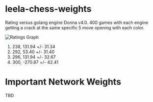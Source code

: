 # leela-chess-weights

Rating versus golang engine Donna v4.0. 400 games with each engine getting a crack at the same specific 5 move opening with each color.

![Ratings Graph](https://raw.githubusercontent.com/dkappe/leela-chess-weights/master/chart.png)

1. 238, 131.94 +/- 31.34
2. 292, 53.40 +/- 31.40
2. 296, 131.94 +/- 32.67
2. 300, -270.87 +/- 42.41

# Important Network Weights

TBD
